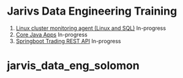 # Jarivs Data Engineering Training
1. [Linux cluster monitoring agent (Linux and SQL)](./linux_sql/README.md) In-progress
2. [Core Java Apps](./core_java/README.md) In-progress
3. [Springboot Trading REST API](./springboot/README.md) In-progress
# jarvis_data_eng_solomon
